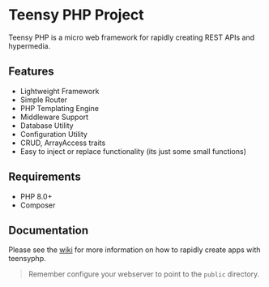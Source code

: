 # Teensy PHP Project

Teensy PHP is a micro web framework for rapidly creating REST APIs and hypermedia.


## Features
- Lightweight Framework
- Simple Router
- PHP Templating Engine
- Middleware Support
- Database Utility
- Configuration Utility
- CRUD, ArrayAccess traits
- Easy to inject or replace functionality (its just some small functions)

## Requirements
- PHP 8.0+
- Composer

## Documentation
Please see the [wiki](https://github.com/daniel-samson/teensyphp/wiki) for more information on how to rapidly create apps with teensyphp.

> Remember configure your webserver to point to the `public` directory.
